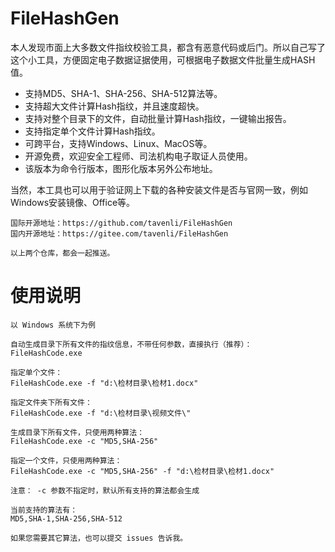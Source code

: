 # FileHashGen

本人发现市面上大多数文件指纹校验工具，都含有恶意代码或后门。所以自己写了这个小工具，方便固定电子数据证据使用，可根据电子数据文件批量生成HASH值。

- 支持MD5、SHA-1、SHA-256、SHA-512算法等。
- 支持超大文件计算Hash指纹，并且速度超快。
- 支持对整个目录下的文件，自动批量计算Hash指纹，一键输出报告。
- 支持指定单个文件计算Hash指纹。
- 可跨平台，支持Windows、Linux、MacOS等。
- 开源免费，欢迎安全工程师、司法机构电子取证人员使用。
- 该版本为命令行版本，图形化版本另外公布地址。


当然，本工具也可以用于验证网上下载的各种安装文件是否与官网一致，例如Windows安装镜像、Office等。


```
国际开源地址：https://github.com/tavenli/FileHashGen
国内开源地址：https://gitee.com/tavenli/FileHashGen

以上两个仓库，都会一起推送。
```

# 使用说明
```
以 Windows 系统下为例

自动生成目录下所有文件的指纹信息，不带任何参数，直接执行（推荐）：
FileHashCode.exe

指定单个文件：
FileHashCode.exe -f "d:\检材目录\检材1.docx"

指定文件夹下所有文件：
FileHashCode.exe -f "d:\检材目录\视频文件\"

生成目录下所有文件，只使用两种算法：
FileHashCode.exe -c "MD5,SHA-256"

指定一个文件，只使用两种算法：
FileHashCode.exe -c "MD5,SHA-256" -f "d:\检材目录\检材1.docx"

注意： -c 参数不指定时，默认所有支持的算法都会生成

当前支持的算法有：
MD5,SHA-1,SHA-256,SHA-512

如果您需要其它算法，也可以提交 issues 告诉我。

```

